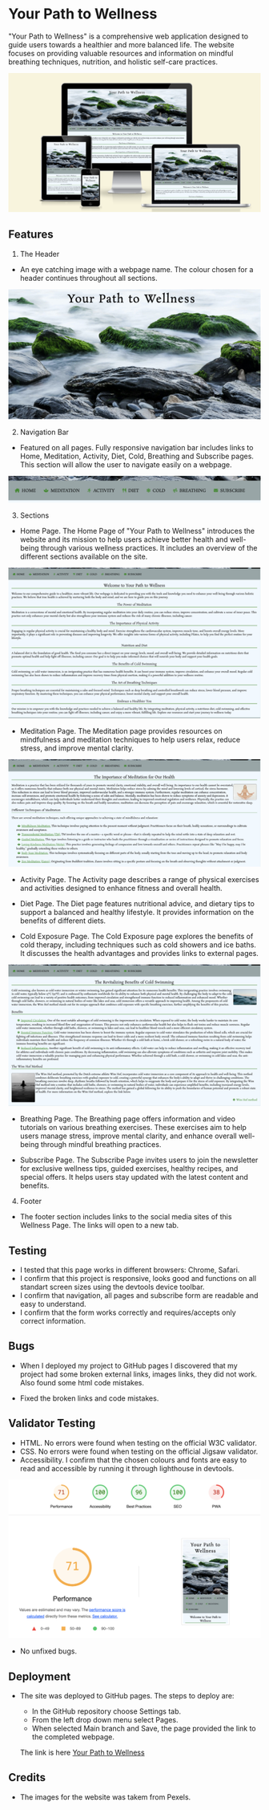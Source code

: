# Your Path to Wellness

"Your Path to Wellness" is a comprehensive web application designed to guide users towards a healthier and more balanced life. The website focuses on providing valuable resources and information on mindful breathing techniques, nutrition, and holistic self-care practices.

![Screens](/media/Screenshot%202024-08-05%20at%2006.38.42.png)

## Features

1. The Header

* An eye catching image with a webpage name. The colour chosen for a header continues throughout all sections.

![Header](/media/Screenshot%202024-08-05%20at%2009.50.27.png)

2. Navigation Bar

* Featured on all pages. Fully responsive navigation bar includes links to Home, Meditation, Activity, Diet, Cold, Breathing and Subscribe pages. This section will allow the user to navigate easily on a webpage.

![Navigation bar](/media/Screenshot%202024-08-05%20at%2009.48.14.png)

3. Sections

* Home Page. The Home Page of "Your Path to Wellness" introduces the website and its mission to help users achieve better health and well-being through various wellness practices. It includes an overview of the different sections available on the site.

![Home page](/media/Screenshot%202024-08-05%20at%2009.52.45.png)

* Meditation Page. The Meditation page provides resources on mindfulness and meditation techniques to help users relax, reduce stress, and improve mental clarity.

![Meditataion page](/media/Screenshot%202024-08-05%20at%2009.53.02.png)

* Activity Page. The Activity page describes a range of physical exercises and activities designed to enhance fitness and overall health.

* Diet Page. The Diet page features nutritional advice, and dietary tips to support a balanced and healthy lifestyle. It provides information on the benefits of different diets.

* Cold Exposure Page. The Cold Exposure page explores the benefits of cold therapy, including techniques such as cold showers and ice baths. It discusses the health advantages and provides links to external pages.

![Cold page](/media/Screenshot%202024-08-05%20at%2009.53.40.png)

* Breathing Page. The Breathing page offers information and video tutorials on various breathing exercises. These exercises aim to help users manage stress, improve mental clarity, and enhance overall well-being through mindful breathing practices.

* Subscribe Page. The Subscribe Page invites users to join the newsletter for exclusive wellness tips, guided exercises, healthy recipes, and special offers. It helps users stay updated with the latest content and benefits.

4. Footer

* The footer section includes links to the social media sites of this Wellness Page. The links will open to a new tab.

## Testing

* I tested that this page works in different browsers: Chrome, Safari.
* I confirm that this project is responsive, looks good and functions on all standart screen sizes using the devtools device toolbar.
* I confirm that navigation, all pages and subscribe form are readable and easy to understand.
* I confirm that the form works correctly and requires/accepts only correct information.

## Bugs

* When I deployed my project to GitHub pages I discovered that my project had some broken external links, images links, they did not work. Also found some html code mistakes.

* Fixed the broken links and code mistakes.

## Validator Testing

* HTML. No errors were found when testing on the official W3C validator.
* CSS. No errors were found when testing on the official Jigsaw validator.
* Accessibility. I confirm that the chosen colours and fonts are easy to read and accessible by running it through lighthouse in devtools.

![Lighthouse](/media/Screenshot%202024-08-05%20at%2008.24.35.png)

* No unfixed bugs.

## Deployment

* The site was deployed to GitHub pages. The steps to deploy are:
  - In the GitHub repository choose Settings tab.
  - From the left drop down menu select Pages.
  - When selected Main branch and Save, the page provided the link to the completed webpage.

  The link is here [Your Path to Wellness](https://tamuleviciute.github.io/your-path-to-wellness/)

## Credits 

* The images for the website was takem from Pexels. 